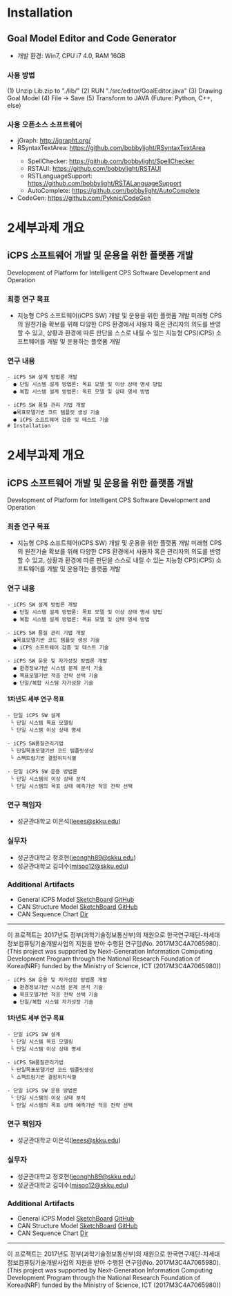 # Installation
## Goal Model Editor and Code Generator
- 개발 환경: Win7, CPU i7 4.0, RAM 16GB
### 사용 방법
 (1) Unzip Lib.zip to "./lib/"
 (2) RUN "./src/editor/GoalEditor.java"
 (3) Drawing Goal Model
 (4) File -> Save
 (5) Transform to JAVA (Future: Python, C++, else)
### 사용 오픈소스 소프트웨어
 - jGraph: http://jgrapht.org/
 - RSyntaxTextArea: https://github.com/bobbylight/RSyntaxTextArea
   <Sister OSSs>
   - SpellChecker: https://github.com/bobbylight/SpellChecker
   - RSTAUI: https://github.com/bobbylight/RSTAUI
   - RSTLanguageSupport: https://github.com/bobbylight/RSTALanguageSupport
   - AutoComplete: https://github.com/bobbylight/AutoComplete
 - CodeGen: https://github.com/Pyknic/CodeGen

# 2세부과제 개요
## iCPS 소프트웨어 개발 및 운용을 위한 플랫폼 개발
Development of Platform for Intelligent CPS Software Development and Operation

### 최종 연구 목표
- 지능형 CPS 소프트웨어(iCPS SW) 개발 및 운용을 위한 플랫폼 개발 
    미래형 CPS의 원천기술 확보를 위해 다양한 CPS 환경에서 사용자 혹은 관리자의 의도를 반영할 수 있고, 상황과 환경에 따른 판단을 스스로 내릴 수 있는 지능형 CPS(iCPS) 소프트웨어를 개발 및 운용하는 플랫폼 개발

### 연구 내용
    - iCPS SW 설계 방법론 개발
      ● 단일 시스템 설계 방법론: 목표 모델 및 이상 상태 명세 방법
      ● 복합 시스템 설계 방법론: 목표 모델 및 상태 명세 방법 
    
    - iCPS SW 품질 관리 기법 개발
      ●목표모델기반 코드 템플릿 생성 기술
      ● iCPS 소프트웨어 검증 및 테스트 기술
    # Installation


# 2세부과제 개요
## iCPS 소프트웨어 개발 및 운용을 위한 플랫폼 개발
Development of Platform for Intelligent CPS Software Development and Operation

### 최종 연구 목표
- 지능형 CPS 소프트웨어(iCPS SW) 개발 및 운용을 위한 플랫폼 개발 
    미래형 CPS의 원천기술 확보를 위해 다양한 CPS 환경에서 사용자 혹은 관리자의 의도를 반영할 수 있고, 상황과 환경에 따른 판단을 스스로 내릴 수 있는 지능형 CPS(iCPS) 소프트웨어를 개발 및 운용하는 플랫폼 개발

### 연구 내용
    - iCPS SW 설계 방법론 개발
      ● 단일 시스템 설계 방법론: 목표 모델 및 이상 상태 명세 방법
      ● 복합 시스템 설계 방법론: 목표 모델 및 상태 명세 방법 
    
    - iCPS SW 품질 관리 기법 개발
      ●목표모델기반 코드 템플릿 생성 기술
      ● iCPS 소프트웨어 검증 및 테스트 기술
    
    - iCPS SW 운용 및 자가성장 방법론 개발
      ● 환경정보기반 시스템 문제 분석 기술 
      ● 목표모델기반 적응 전략 선택 기술
      ● 단일/복합 시스템 자가성장 기술
    
#### 1차년도 세부 연구 목표
    - 단일 iCPS SW 설계
     └ 단일 시스템 목표 모델링
     └ 단일 시스템 이상 상태 명세
    
    - iCPS SW품질관리기법
     └ 단일목표모델기반 코드 템플릿생성
     └ 스펙트럼기반 결함위치식별
    
    - 단일 iCPS SW 운용 방법론 
     └ 단일 시스템의 이상 상태 분석
     └ 단일 시스템의 목표 상태 예측기반 적응 전략 선택

### 연구 책임자
- 성균관대학교 이은석(leees@skku.edu)

### 실무자
- 성균관대학교 정호현(jeonghh89@skku.edu)
- 성균관대학교 김미수(misoo12@skku.edu)
### Additional Artifacts
* General iCPS Model [SketchBoard](https://sketchboard.me/lAHMcQv7XzOV#/) [GitHub](https://github.com/IoTLabSKKU/Division2/tree/master/Artifacts/General%20iCPS%20Model/%5B%EC%B2%A8%EB%B6%8003%5D%20171110_General_iCPS_Model.png)
* CAN Structure Model [SketchBoard](https://sketchboard.me/lAHMcQv7XzOV#/) [GitHub](https://github.com/IoTLabSKKU/Division2/tree/master/Artifacts/CAN_Context%20Aware%20Navigator/%5B%EC%B2%A8%EB%B6%8002%5D%20171110_Structure_Model.png)
* CAN Sequence Chart [Dir](https://github.com/IoTLabSKKU/Division2/tree/master/Artifacts/CAN_Context%20Aware%20Navigator/Sequence%20Chart)

---
 이 프로젝트는 2017년도 정부(과학기술정보통신부)의 재원으로 한국연구재단-차세대정보컴퓨팅기술개발사업의 지원을 받아 수행된 연구임(No. 2017M3C4A7065980).
 (This project was supported by Next-Generation Information Computing Development Program through the National Research Foundation of Korea(NRF) funded by the Ministry of Science, ICT (2017M3C4A7065980))

    - iCPS SW 운용 및 자가성장 방법론 개발
      ● 환경정보기반 시스템 문제 분석 기술 
      ● 목표모델기반 적응 전략 선택 기술
      ● 단일/복합 시스템 자가성장 기술
    
#### 1차년도 세부 연구 목표
    - 단일 iCPS SW 설계
     └ 단일 시스템 목표 모델링
     └ 단일 시스템 이상 상태 명세
    
    - iCPS SW품질관리기법
     └ 단일목표모델기반 코드 템플릿생성
     └ 스펙트럼기반 결함위치식별
    
    - 단일 iCPS SW 운용 방법론 
     └ 단일 시스템의 이상 상태 분석
     └ 단일 시스템의 목표 상태 예측기반 적응 전략 선택

### 연구 책임자
- 성균관대학교 이은석(leees@skku.edu)

### 실무자
- 성균관대학교 정호현(jeonghh89@skku.edu)
- 성균관대학교 김미수(misoo12@skku.edu)
### Additional Artifacts
* General iCPS Model [SketchBoard](https://sketchboard.me/lAHMcQv7XzOV#/) [GitHub](https://github.com/IoTLabSKKU/Division2/tree/master/Artifacts/General%20iCPS%20Model/%5B%EC%B2%A8%EB%B6%8003%5D%20171110_General_iCPS_Model.png)
* CAN Structure Model [SketchBoard](https://sketchboard.me/lAHMcQv7XzOV#/) [GitHub](https://github.com/IoTLabSKKU/Division2/tree/master/Artifacts/CAN_Context%20Aware%20Navigator/%5B%EC%B2%A8%EB%B6%8002%5D%20171110_Structure_Model.png)
* CAN Sequence Chart [Dir](https://github.com/IoTLabSKKU/Division2/tree/master/Artifacts/CAN_Context%20Aware%20Navigator/Sequence%20Chart)

---
 이 프로젝트는 2017년도 정부(과학기술정보통신부)의 재원으로 한국연구재단-차세대정보컴퓨팅기술개발사업의 지원을 받아 수행된 연구임(No. 2017M3C4A7065980).
 (This project was supported by Next-Generation Information Computing Development Program through the National Research Foundation of Korea(NRF) funded by the Ministry of Science, ICT (2017M3C4A7065980))
